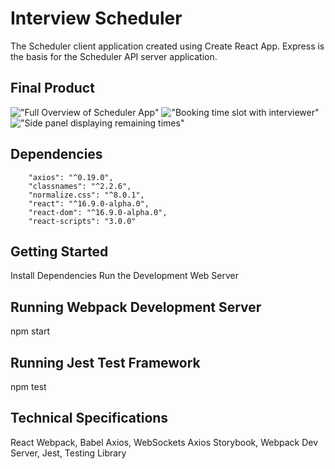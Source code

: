 # Interview Scheduler

The Scheduler client application created using Create React App. Express is the basis for the Scheduler API server application.

## Final Product

!["Full Overview of Scheduler App"](/Users/grantmurphy/lighthouse/scheduler/docs/full-overview.png)
!["Booking time slot with interviewer"](/Users/grantmurphy/lighthouse/scheduler/docs/booking-time-with-interviewer.png)
!["Side panel displaying remaining times"](/Users/grantmurphy/lighthouse/scheduler/docs/side-panel-displaying-remaining-times.png)

## Dependencies
		"axios": "^0.19.0",
		"classnames": "^2.2.6",
		"normalize.css": "^8.0.1",
		"react": "^16.9.0-alpha.0",
		"react-dom": "^16.9.0-alpha.0",
		"react-scripts": "3.0.0"

## Getting Started

Install Dependencies
Run the Development Web Server

## Running Webpack Development Server

npm start

## Running Jest Test Framework

npm test

## Technical Specifications

React
Webpack, Babel
Axios, WebSockets
Axios
Storybook, Webpack Dev Server, Jest, Testing Library
